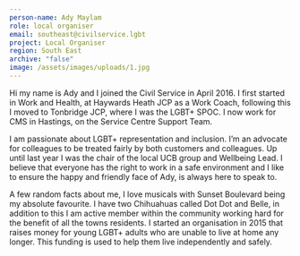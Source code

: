 ```yaml
---
person-name: Ady Maylam
role: local organiser
email: southeast@civilservice.lgbt
project: Local Organiser
region: South East
archive: "false"
image: /assets/images/uploads/1.jpg
---
```

Hi my name is Ady and I joined the Civil Service in April 2016. I first started in Work and Health, at Haywards Heath JCP as a Work Coach, following this I moved to Tonbridge JCP, where I was the LGBT+ SPOC. I now work for CMS in Hastings, on the Service Centre Support Team.

I am passionate about LGBT+ representation and inclusion. I’m an advocate for colleagues to be treated fairly by both customers and colleagues. Up until last year I was the chair of the local UCB group and Wellbeing Lead. I believe that everyone has the right to work in a safe environment and I like to ensure the happy and friendly face of Ady, is always here to speak to.

A few random facts about me, I love musicals with Sunset Boulevard being my absolute favourite. I have two Chihuahuas called Dot Dot and Belle, in addition to this I am active member within the community working hard for the benefit of all the towns residents. I started an organisation in 2015 that raises money for young LGBT+ adults who are unable to live at home any longer. This funding is used to help them live independently and safely.